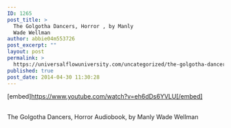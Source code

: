 ```yaml
---
ID: 1265
post_title: >
  The Golgotha Dancers, Horror , by Manly
  Wade Wellman
author: abbie04m553726
post_excerpt: ""
layout: post
permalink: >
  https://universalflowuniversity.com/uncategorized/the-golgotha-dancers-horror-by-manly-wade-wellman/
published: true
post_date: 2014-04-30 11:30:28
---
```

[embed]https://www.youtube.com/watch?v=eh6dDs6YVLU[/embed]</br></br>
<p>The Golgotha Dancers, Horror Audiobook, by Manly Wade Wellman</p>